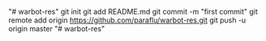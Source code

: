 "# warbot-res"  git init git add README.md git commit -m "first commit" git remote add origin https://github.com/paraflu/warbot-res.git git push -u origin master
"# warbot-res"  
